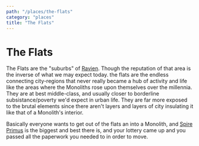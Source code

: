 ```yaml
---
path: "/places/the-flats"
category: "places"
title: "The Flats"
---
```


# The Flats

The Flats are the "suburbs" of [Ravien](/places/ravien). Though the reputation of that area is the inverse of what we may expect today. the flats are the
endless connecting city-regions that never really became a hub of activity and life like the areas where the Monoliths rose upon themselves over the millennia. They
are at best middle-class, and usually closer to borderline subsistance/poverty we'd expect in urban life. They are far more exposed to the brutal elements since there aren't
layers and layers of city insulating it like that of a Monolith's interior.

Basically everyone wants to get out of the flats an into a Monolith, and [Spire Primus](/places/spire-primus) is the biggest and best there is, and your lottery came up and you passed all the paperwork you needed
to in order to move.
